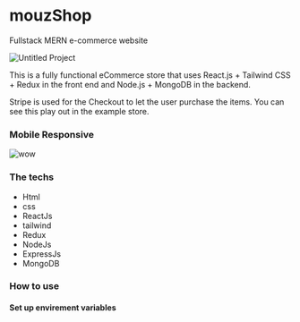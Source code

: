 # mouzShop
Fullstack MERN e-commerce website 

![Untitled Project](https://github.com/mouz11/mouzShop/assets/96539837/01e44447-4455-48c0-8712-8e629c2b12d4)

This is a fully functional eCommerce store that uses React.js + Tailwind CSS + Redux in the front end and Node.js + MongoDB in the backend.

 Stripe is used for the Checkout to let the user purchase the items. You can see this play out in the example store.
 
 <h3>Mobile Responsive</h3>
 
 
 ![wow](https://github.com/mouz11/mouzShop/assets/96539837/a4e41e09-cee5-4ecb-893f-019db734e996)

<h3>The techs</h3>
<ul>
 <li>Html</li>
 <li>css</li>
 <li>ReactJs</li>
 <li>tailwind</li>
 <li>Redux</li>
 <li>NodeJs</li>
 <li>ExpressJs</li>
 <li>MongoDB</li>
</ul>

 <h3>How to use</h3>
 
 <h4>Set up envirement variables</h4>

